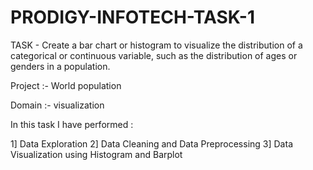 # PRODIGY-INFOTECH-TASK-1 
TASK - Create a bar chart or histogram to visualize the distribution of a categorical or continuous variable, such as the distribution of ages or genders in a population.

Project :- World population

Domain :- visualization

In this task I have performed :

1] Data Exploration
2] Data Cleaning and Data Preprocessing
3] Data Visualization using Histogram and Barplot
